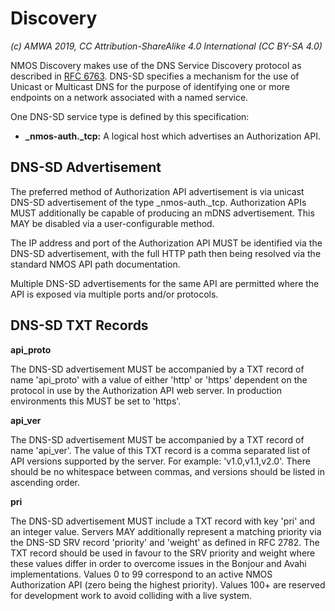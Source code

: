 # Discovery

_(c) AMWA 2019, CC Attribution-ShareAlike 4.0 International (CC BY-SA 4.0)_

NMOS Discovery makes use of the DNS Service Discovery protocol as described in [RFC 6763](https://tools.ietf.org/html/rfc6763). DNS-SD specifies a mechanism for the use of Unicast or Multicast DNS for the purpose of identifying one or more endpoints on a network associated with a named service.

One DNS-SD service type is defined by this specification:

* **\_nmos-auth.\_tcp:** A logical host which advertises an Authorization API.

## DNS-SD Advertisement

The preferred method of Authorization API advertisement is via unicast DNS-SD advertisement of the type \_nmos-auth.\_tcp. Authorization APIs MUST additionally be capable of producing an mDNS advertisement. This MAY be disabled via a user-configurable method.

The IP address and port of the Authorization API MUST be identified via the DNS-SD advertisement, with the full HTTP path then being resolved via the standard NMOS API path documentation.

Multiple DNS-SD advertisements for the same API are permitted where the API is exposed via multiple ports and/or protocols.

## DNS-SD TXT Records

**api\_proto**

The DNS-SD advertisement MUST be accompanied by a TXT record of name 'api\_proto' with a value of either 'http' or 'https' dependent on the protocol in use by the Authorization API web server. In production environments this MUST be set to 'https'.

**api\_ver**

The DNS-SD advertisement MUST be accompanied by a TXT record of name 'api\_ver'. The value of this TXT record is a comma separated list of API versions supported by the server. For example: 'v1.0,v1.1,v2.0'. There should be no whitespace between commas, and versions should be listed in ascending order.

**pri**

The DNS-SD advertisement MUST include a TXT record with key 'pri' and an integer value. Servers MAY additionally represent a matching priority via the DNS-SD SRV record 'priority' and 'weight' as defined in RFC 2782. The TXT record should be used in favour to the SRV priority and weight where these values differ in order to overcome issues in the Bonjour and Avahi implementations.
Values 0 to 99 correspond to an active NMOS Authorization API (zero being the highest priority). Values 100+ are reserved for development work to avoid colliding with a live system.
